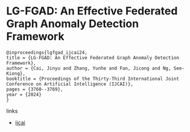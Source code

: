 # LG-FGAD: An Effective Federated Graph Anomaly Detection Framework

```
@inproceedings{lgfgad_ijcai24,
title = {LG-FGAD: An Effective Federated Graph Anomaly Detection Framework},
author = {Cai, Jinyu and Zhang, Yunhe and Fan, Jicong and Ng, See-Kiong},
booktitle = {Proceedings of the Thirty-Third International Joint Conference on Artificial Intelligence (IJCAI)},
pages = {3760--3769},
year = {2024}
}
```

links
- [ijcai](https://www.ijcai.org/proceedings/2024/416)
